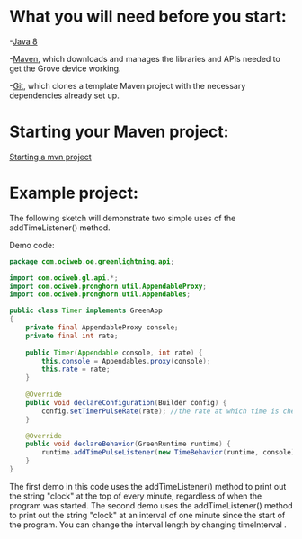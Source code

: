 # What you will need before you start:
-[Java 8](https://docs.oracle.com/javase/8/docs/technotes/guides/install/install_overview.html) 

-[Maven](https://maven.apache.org/install.html), which downloads and manages the libraries and APIs needed to get the Grove device working.

-[Git](https://git-scm.com/), which clones a template Maven project with the necessary dependencies already set up.

# Starting your Maven project: 
[Starting a mvn project](https://github.com/oci-pronghorn/FogLighter/blob/master/README.md)

# Example project:

The following sketch will demonstrate two simple uses of the addTimeListener() method.

Demo code: 


```java
package com.ociweb.oe.greenlightning.api;

import com.ociweb.gl.api.*;
import com.ociweb.pronghorn.util.AppendableProxy;
import com.ociweb.pronghorn.util.Appendables;

public class Timer implements GreenApp
{
	private final AppendableProxy console;
	private final int rate;
		
	public Timer(Appendable console, int rate) {
		this.console = Appendables.proxy(console);
		this.rate = rate;
	}
	
    @Override
    public void declareConfiguration(Builder config) {
    	config.setTimerPulseRate(rate); //the rate at which time is checked in milliseconds 
    }

    @Override
    public void declareBehavior(GreenRuntime runtime) {
    	runtime.addTimePulseListener(new TimeBehavior(runtime, console));
    }
}
```


The first demo in this code uses the addTimeListener() method to print out the string "clock" at the top of every minute, regardless of when the program was started. The second demo uses the addTimeListener() method to print out the string "clock" at an interval of one minute since the start of the program. You can change the interval length by changing timeInterval .
